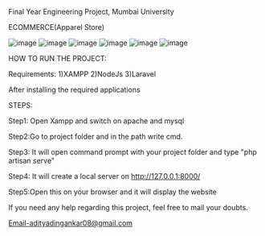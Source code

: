 Final Year Engineering Project, Mumbai University 


ECOMMERCE(Apparel Store)

![image](https://user-images.githubusercontent.com/54596845/138562502-89cdc1e2-53e8-4b6a-8af8-53668c47b52e.png)
![image](https://user-images.githubusercontent.com/54596845/138562512-c7312aa0-a7bc-40ed-a4ae-fcfca10e37df.png)
![image](https://user-images.githubusercontent.com/54596845/138562519-3152f654-3020-46d2-b5f5-20d081f0be19.png)
![image](https://user-images.githubusercontent.com/54596845/138562527-b2a0e977-4f4d-4187-98ab-a8027c1ee97f.png)
![image](https://user-images.githubusercontent.com/54596845/138562542-d50de1bd-2e38-4045-9315-ed197fe92288.png)
![image](https://user-images.githubusercontent.com/54596845/138562611-4671dcb5-0ad5-4b45-9ecc-5681b20c1d6b.png)


HOW TO RUN THE PROJECT:


Requirements:
1)XAMPP
2)NodeJs
3)Laravel 

After installing the required applications


STEPS:

Step1: Open Xampp and switch on apache and mysql

Step2:Go to project folder and in the path write cmd.

Step3: It will open command prompt with your project folder and type "php artisan serve"

Step4: It will create a local server on http://127.0.0.1:8000/ 

Step5:Open this on your browser and it will display the website

If you need any help regarding this project, feel free to mail your doubts.

Email-adityadingankar08@gmail.com



